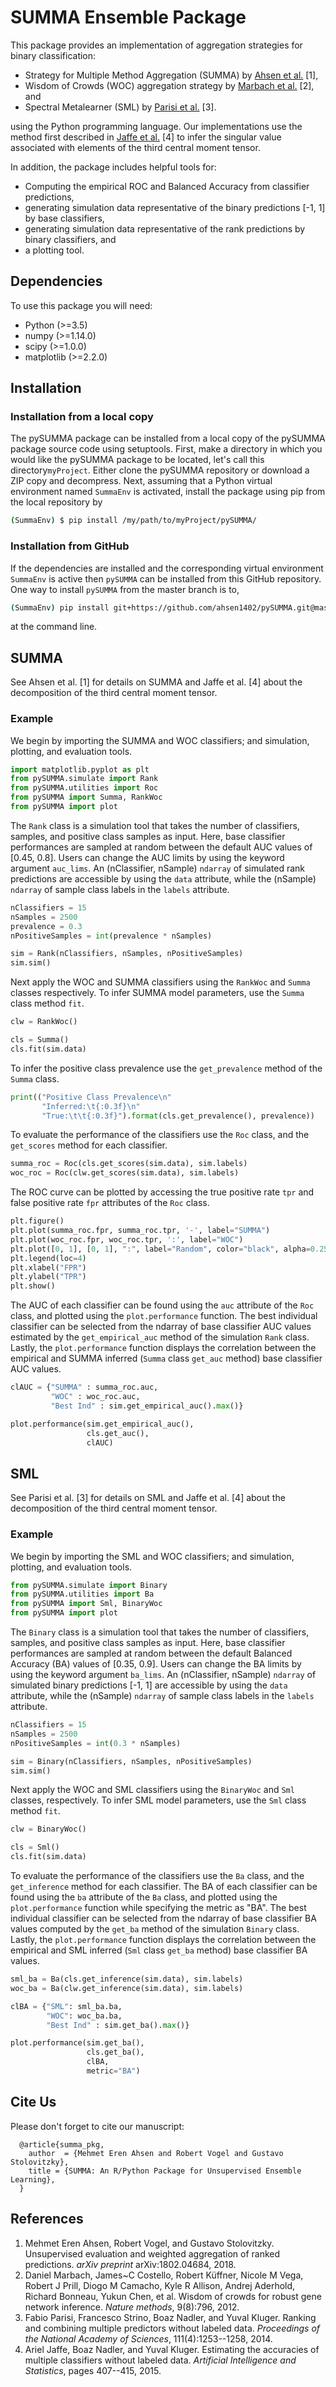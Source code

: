 SUMMA Ensemble Package
===============

This package provides an implementation of aggregation strategies for binary classification:

- Strategy for Multiple Method Aggregation (SUMMA) by [Ahsen et al.](https://arxiv.org/abs/1802.04684) [1],
- Wisdom of Crowds (WOC) aggregation strategy by [Marbach et al.](https://www.nature.com/articles/nmeth.2016) [2], and
- Spectral Metalearner (SML) by [Parisi et al.](https://www.pnas.org/content/111/4/1253.short) [3].

using the Python programming language.  Our implementations use the method first described in [Jaffe et al.](http://proceedings.mlr.press/v38/jaffe15.pdf) [4] to infer the singular value associated with elements of the third central moment tensor.

In addition, the package includes helpful tools for:

- Computing the empirical ROC and Balanced Accuracy from classifier predictions,
- generating simulation data representative of the binary predictions [-1, 1] by base classifiers,
- generating simulation data representative of the rank predictions by binary classifiers, and
- a plotting tool.

Dependencies
-----------
To use this package you will need:

- Python (>=3.5)
- numpy (>=1.14.0)
- scipy (>=1.0.0)
- matplotlib (>=2.2.0)

Installation
------------

### Installation from a local copy

The pySUMMA package can be installed from a local copy of the pySUMMA package source code using setuptools.  First, make a directory in which you would like the pySUMMA package to be located, let's call this directory`myProject`.  Either clone the pySUMMA repository or download a ZIP copy and decompress.  Next, assuming that a Python virtual environment named `SummaEnv` is activated, install the package using pip from the local repository by

```bash
(SummaEnv) $ pip install /my/path/to/myProject/pySUMMA/
```

### Installation from GitHub

If the dependencies are installed and the corresponding virtual environment `SummaEnv` is active then `pySUMMA` can be installed from this GitHub repository.  One way to install `pySUMMA` from the master branch is to,

```bash
(SummaEnv) pip install git+https://github.com/ahsen1402/pySUMMA.git@master
```

at the command line.

SUMMA
-----

See Ahsen et al. [1] for details on SUMMA and Jaffe et al. [4] about the decomposition of the third central moment tensor.

### Example

We begin by importing the SUMMA and WOC classifiers; and simulation, plotting, and evaluation tools.

```python
import matplotlib.pyplot as plt
from pySUMMA.simulate import Rank
from pySUMMA.utilities import Roc
from pySUMMA import Summa, RankWoc
from pySUMMA import plot
```
The `Rank` class is a simulation tool that takes the number of classifiers, samples, and positive class samples as input.  Here, base classifier performances are sampled at random between the default AUC values of [0.45, 0.8].  Users can change the AUC limits by using the keyword argument `auc_lims`.  An (nClassifier, nSample) `ndarray` of simulated rank predictions are accessible by using the `data` attribute, while the (nSample) `ndarray` of sample class labels in the `labels` attribute.

```python
nClassifiers = 15
nSamples = 2500
prevalence = 0.3
nPositiveSamples = int(prevalence * nSamples)

sim = Rank(nClassifiers, nSamples, nPositiveSamples)
sim.sim()
```

Next apply the WOC and SUMMA classifiers using the `RankWoc` and `Summa` classes respectively.  To infer SUMMA model parameters, use the `Summa` class method `fit`.

```python
clw = RankWoc()

cls = Summa()
cls.fit(sim.data)
```

To infer the positive class prevalence use the `get_prevalence` method of the `Summa` class.

```python
print(("Positive Class Prevalence\n"
       "Inferred:\t{:0.3f}\n"
       "True:\t\t{:0.3f}").format(cls.get_prevalence(), prevalence))
```

To evaluate the performance of the classifiers use the `Roc` class, and the `get_scores` method for each classifier.

```python
summa_roc = Roc(cls.get_scores(sim.data), sim.labels)
woc_roc = Roc(clw.get_scores(sim.data), sim.labels)
```

The ROC curve can be plotted by accessing the true positive rate `tpr` and false positive rate `fpr` attributes of the `Roc` class.

```python
plt.figure()
plt.plot(summa_roc.fpr, summa_roc.tpr, '-', label="SUMMA")
plt.plot(woc_roc.fpr, woc_roc.tpr, ':', label="WOC")
plt.plot([0, 1], [0, 1], ":", label="Random", color="black", alpha=0.25)
plt.legend(loc=4)
plt.xlabel("FPR")
plt.ylabel("TPR")
plt.show()
```

The AUC of each classifier can be found using the `auc` attribute of the `Roc` class, and plotted using the `plot.performance` function.  The best individual classifier can be selected from the ndarray of base classifier AUC values estimated by the `get_empirical_auc` method of the simulation `Rank` class.  Lastly, the `plot.performance` function displays the correlation between the empirical and SUMMA inferred (`Summa` class `get_auc` method) base classifier AUC values.

```python
clAUC = {"SUMMA" : summa_roc.auc,
         "WOC" : woc_roc.auc,
         "Best Ind" : sim.get_empirical_auc().max()}

plot.performance(sim.get_empirical_auc(),		
                 cls.get_auc(),   	   	
                 clAUC)

```

SML
---

See Parisi et al. [3] for details on SML and Jaffe et al. [4] about the decomposition of the third central moment tensor.

### Example

We begin by importing the SML and WOC classifiers; and simulation, plotting, and evaluation tools.

```python
from pySUMMA.simulate import Binary
from pySUMMA.utilities import Ba
from pySUMMA import Sml, BinaryWoc
from pySUMMA import plot
```

The `Binary` class is a simulation tool that takes the number of classifiers, samples, and positive class samples as input.  Here, base classifier performances are sampled at random between the default Balanced Accuracy (BA) values of [0.35, 0.9].  Users can change the BA limits by using the keyword argument `ba_lims`.  An (nClassifier, nSample) `ndarray` of simulated binary predictions [-1, 1] are accessible by using the `data` attribute, while the (nSample) `ndarray` of sample class labels in the `labels` attribute.

```python
nClassifiers = 15
nSamples = 2500
nPositiveSamples = int(0.3 * nSamples)

sim = Binary(nClassifiers, nSamples, nPositiveSamples)
sim.sim()
```

Next apply the WOC and SML classifiers using the `BinaryWoc` and `Sml` classes, respectively.  To infer SML model parameters, use the `Sml` class method `fit`.

```python
clw = BinaryWoc()

cls = Sml()
cls.fit(sim.data)
```

To evaluate the performance of the classifiers use the `Ba` class, and the `get_inference` method for each classifier.  The BA of each classifier can be found using the `ba` attribute of the `Ba` class, and plotted using the `plot.performance` function while specifying the metric as "BA".  The best individual classifier can be selected from the ndarray of base classifier BA values computed by the `get_ba` method of the simulation `Binary` class.  Lastly, the `plot.performance` function displays the correlation between the empirical and SML inferred (`Sml` class `get_ba` method) base classifier BA values.

```python
sml_ba = Ba(cls.get_inference(sim.data), sim.labels)
woc_ba = Ba(clw.get_inference(sim.data), sim.labels)

clBA = {"SML": sml_ba.ba,
        "WOC": woc_ba.ba,
        "Best Ind" : sim.get_ba().max()}

plot.performance(sim.get_ba(),
                 cls.get_ba(),
                 clBA,
                 metric="BA")

```

Cite Us
-------

Please don't forget to cite our manuscript:

```
  @article{summa_pkg,
    author  = {Mehmet Eren Ahsen and Robert Vogel and Gustavo Stolovitzky},
    title = {SUMMA: An R/Python Package for Unsupervised Ensemble Learning},
  }
```

References
----------

1. Mehmet Eren Ahsen, Robert Vogel, and Gustavo Stolovitzky. Unsupervised evaluation and weighted aggregation of ranked predictions. *arXiv preprint* arXiv:1802.04684, 2018.
2. Daniel Marbach, James~C Costello, Robert Küffner, Nicole M Vega, Robert J Prill, Diogo M Camacho, Kyle R Allison, Andrej Aderhold, Richard Bonneau, Yukun Chen, et al. Wisdom of crowds for robust gene network inference. *Nature methods*, 9(8):796, 2012.
3. Fabio Parisi, Francesco Strino, Boaz Nadler, and Yuval Kluger. Ranking and combining multiple predictors without labeled data. *Proceedings of the National Academy of Sciences*, 111(4):1253--1258, 2014.
4. Ariel Jaffe, Boaz Nadler, and Yuval Kluger. Estimating the accuracies of multiple classifiers without labeled data. *Artificial Intelligence and Statistics*, pages 407--415, 2015.
